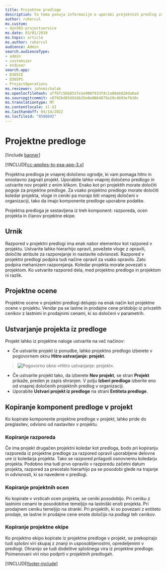 ```yaml
---
title: Projektne predloge
description: Ta tema ponuja informacije o uporabi projektnih predlog za hitro nastavitev projekta.
author: ruhercul
ms.custom:
- dyn365-projectservice
ms.date: 03/01/2019
ms.topic: article
ms.author: ruhercul
audience: Admin
search.audienceType:
- admin
- customizer
- enduser
search.app:
- D365CE
- D365PS
- ProjectOperations
ms.reviewer: johnmichalak
ms.openlocfilehash: aff6fc5bb855fe1e9007933fdc1a88eb020da0ad
ms.sourcegitcommit: c0792bd65d92db25e0e8864879a19c4b93efb10c
ms.translationtype: MT
ms.contentlocale: sl-SI
ms.lasthandoff: 04/14/2022
ms.locfileid: "8586042"
---
```

# <a name="project-templates"></a>Projektne predloge 

[!include [banner](../includes/psa-now-project-operations.md)]

[!INCLUDE[cc-applies-to-psa-app-3.x](../includes/cc-applies-to-psa-app-3x.md)]

Projektna predloga je vnaprej določeno ogrodje, ki vam pomaga hitro in enostavno zagnati projekt. Uporabite lahko vnaprej določeno predlogo in ustvarite nov projekt z enim klikom. Enako kot pri projektih morate določiti pogoje za projektne predloge. Za vsako projektno predlogo morate določiti koledar projekta, vloge in ceniki pa morajo biti vnaprej določeni v organizaciji, tako da imajo komponente predloge uporabne podatke.

Projektna predloga je sestavljena iz treh komponent: razporeda, ocen projekta in članov projektne ekipe.

## <a name="schedule"></a>Urnik

Razpored v projektni predlogi ima enak nabor elementov kot razpored v projektu. Ustvarite lahko hierarhijo opravil, povežete vloge z opravili, določite atribute za razporejanje in nastavite odvisnosti. Razpored v projektni predlogi podpira tudi načine opravil za vsako opravilo. Zato podpira mehanizem razporejanja. Koledar projekta morate povezati s projektom. Ko ustvarite razpored dela, med projektno predlogo in projektom ni razlik.

## <a name="project-estimates"></a>Projektne ocene

Projektne ocene v projektni predlogi delujejo na enak način kot projektne ocene v projektu. Vendar pa se lastne in prodajne cene pridobijo iz privzetih cenikov z lastnimi in prodajnimi cenami, ki so določeni v parametrih.

## <a name="creating-a-project-from-a-template"></a>Ustvarjanje projekta iz predloge
 
Projekt lahko iz projektne naloge ustvarite na več načinov:

- Če ustvarite projekt iz ponudbe, lahko projektno predlogo izberete v pogovornem oknu **Hitro ustvarjanje: projekt**.

> ![Pogovorno okno »Hitro ustvarjanje: projekt«.](media/project-11.png)

- Če ustvarite projekt tako, da izberete **Nov projekt**, se stran **Projekt** prikaže, preden je zapis shranjen. V polju **Izberi predlogo** izberite eno od vnaprej določenih projektnih predlog v organizaciji.
- Uporabite **Ustvari projekt iz predloge** na strani **Entiteta predloge**.

## <a name="copying-components-of-template-to-project"></a>Kopiranje komponent predloge v projekt

Ko kopirate komponente projektne predloge v projekt, lahko pride do preglasitev, odvisno od nastavitev v projektu.

### <a name="copying-the-schedule"></a>Kopiranje razporeda

Če ima projekt drugačen projektni koledar kot predloga, bodo pri kopiranju razporeda iz projektne predloge za razpored opravil uporabljene delovne ure iz koledarja projekta. Tako se razpored prilagodi osnovnemu koledarju projekta. Podobno ima tudi prvo opravilo v razporedu začetni datum projekta, razpored za preostalo hierarhijo pa se posodobi glede na trajanje in odvisnosti, ki so navedene v predlogi. 

### <a name="copying-project-estimates"></a>Kopiranje projektnih ocen 

Ko kopirate v vrsticah ocen projekta, se ceniki posodobijo. Pri ceniku z lastnimi cenami te posodobitve temeljijo na lastniški enoti projekta. Pri prodajnem ceniku temeljijo na stranki. Pri projektih, ki so povezani z entiteto prodaje, se lastne in prodajne cene enote določijo na podlagi teh cenikov.

### <a name="copying-a-project-team"></a>Kopiranje projektne ekipe

Ko projektno ekipo kopirate iz projektne predloge v projekt, se prekopirajo tudi splošni viri skupaj z znanji in usposobljenostmi, opredeljenimi v predlogi. Ohranijo se tudi dodelitve splošnega vira iz projektne predloge. Poimenovani viri niso podprti v projektnih predlogah.


[!INCLUDE[footer-include](../includes/footer-banner.md)]
